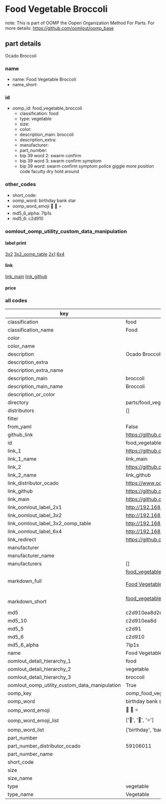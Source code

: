 # Food Vegetable Broccoli  

note: This is part of OOMP the Oopen Organization Method For Parts. For more details: https://github.com/oomlout/oomp_base

##  part details
  



Ocado Broccoli



### name
* name: Food Vegetable Broccoli
* name_short: 
### id
* oomp_id: food_vegetable_broccoli
  * classification: food
  * type: vegetable
  * size: 
  * color: 
  * description_main: broccoli
  * description_extra: 
  * manufacturer: 
  * part_number: 
  * bip 39 word 2: swarm confirm
  * bip 39 word 3: swarm confirm symptom
  * bip 39 word: swarm confirm symptom police giggle more position code faculty dry hold around

### other_codes
* short_code: 
* oomp_word: birthday bank star
* oomp_word_emoji :birthday: :bank: :star:
* md5_6_alpha: 7lp1s
* md5_6: c2d910






### oomlout_oomp_utility_custom_data_manipulation
#### label print
[3x2](http://192.168.1.245:1112/?label=oomp%207lp1s)
[3x2_oomp_table](http://192.168.1.108:1112/?label=oomp%207lp1s)
[2x1](http://192.168.1.242:1112/?label=oomp%207lp1s)
[6x4](http://192.168.1.55:1112/?label=oomp%207lp1s)    

#### link

[link_main](https://github.com/oomlout/oomlout_oomp_version_1_messy/tree/main/parts/food_vegetable_broccoli) [link_github](https://github.com/oomlout/oomlout_oomp_version_1_messy/tree/main/parts/food_vegetable_broccoli)                             

#### price







### all codes 
| key | value |  
| --- | --- |  
| classification | food |  
| classification_name | Food |  
| color |  |  
| color_name |  |  
| description | Ocado Broccoli |  
| description_extra |  |  
| description_extra_name |  |  
| description_main | broccoli |  
| description_main_name | Broccoli |  
| description_or_color |   |  
| directory | parts/food_vegetable_broccoli |  
| distributors | [] |  
| filter |  |  
| from_yaml | False |  
| github_link | https://github.com/oomlout/oomlout_oomp_part_src/tree/main/parts/food_vegetable_broccoli |  
| id | food_vegetable_broccoli |  
| link_1 | https://github.com/oomlout/oomlout_oomp_version_1_messy/tree/main/parts/food_vegetable_broccoli |  
| link_1_name | link_main |  
| link_2 | https://github.com/oomlout/oomlout_oomp_version_1_messy/tree/main/parts/food_vegetable_broccoli |  
| link_2_name | link_github |  
| link_distributor_ocado | https://www.ocado.com/search?entry=59106011 |  
| link_github | https://github.com/oomlout/oomlout_oomp_version_1_messy/tree/main/parts/food_vegetable_broccoli |  
| link_main | https://github.com/oomlout/oomlout_oomp_version_1_messy/tree/main/parts/food_vegetable_broccoli |  
| link_oomlout_label_2x1 | http://192.168.1.242:1112/?label=oomp%207lp1s |  
| link_oomlout_label_3x2 | http://192.168.1.245:1112/?label=oomp%207lp1s |  
| link_oomlout_label_3x2_oomp_table | http://192.168.1.108:1112/?label=oomp%207lp1s |  
| link_oomlout_label_6x4 | http://192.168.1.55:1112/?label=oomp%207lp1s |  
| link_redirect | https://github.com/oomlout/oomlout_oomp_version_1_messy/tree/main/parts/food_vegetable_broccoli |  
| manufacturer |  |  
| manufacturer_name |  |  
| manufacturers | [] |  
| markdown_full | [food_vegetable_broccoli](none)<br>[](none)<br>[Food Vegetable Broccoli](none)<br><br> |  
| markdown_short | [food_vegetable_broccoli](none)<br><br> |  
| md5 | c2d910ea8d2d150e3f30fa7bb90bbedb |  
| md5_10 | c2d910ea8d |  
| md5_5 | c2d91 |  
| md5_6 | c2d910 |  
| md5_6_alpha | 7lp1s |  
| name | Food Vegetable Broccoli |  
| oomlout_detail_hierarchy_1 | food |  
| oomlout_detail_hierarchy_2 | vegetable |  
| oomlout_detail_hierarchy_3 | broccoli |  
| oomlout_oomp_utility_custom_data_manipulation | True |  
| oomp_key | oomp_food_vegetable_broccoli |  
| oomp_word | birthday bank star |  
| oomp_word_emoji | :birthday: :bank: :star: |  
| oomp_word_emoji_list | [':birthday:', ':bank:', ':star:'] |  
| oomp_word_list | ['birthday', 'bank', 'star'] |  
| part_number |  |  
| part_number_distributor_ocado | 59106011 |  
| part_number_name |  |  
| short_code |  |  
| size |  |  
| size_name |  |  
| type | vegetable |  
| type_name | Vegetable |  
